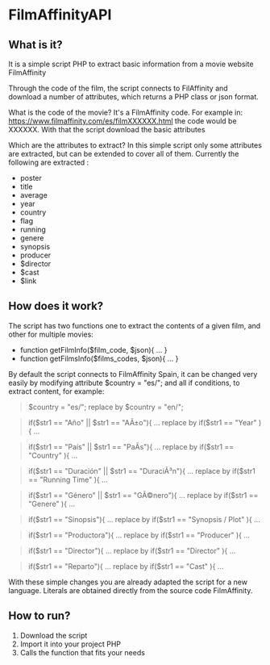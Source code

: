 # FilmAffinityAPI

## What is it?
It is a simple script PHP to extract basic information from a movie website FilmAffinity

Through the code of the film, the script connects to FilAffinity and download a number of attributes, which returns a PHP class or json format.

What is the code of the movie? It's a FilmAffinity code. For example in: https://www.filmaffinity.com/es/filmXXXXXX.html the code would be XXXXXX. With that the script download the basic attributes

Which are the attributes to extract? In this simple script only some attributes are extracted, but can be extended to cover all of them. Currently the following are extracted :
* poster
* title
* average
* year
* country
* flag
*	running
* genere
* synopsis
* producer
* $director
* $cast
* $link

## How does it work?
The script has two functions one to extract the contents of a given film, and other for multiple movies:
* function getFilmInfo($film_code, $json){ ... }
* function getFilmsInfo($films_codes, $json){ ... }

By default the script connects to FilmAffinity Spain, it can be changed very easily by modifying attribute $country = "es/"; and all if conditions, to extract content, for example:

 > $country = "es/"; replace by $country = "en/";
 
 > if($str1 == "Año" || $str1 == "AÃ±o"){ ... replace by if($str1 == "Year" ){ ...
 
 > if($str1 == "País" || $str1 == "PaÃ­s"){ ... replace by if($str1 == "Country" ){ ...
 
 > if($str1 == "Duración" || $str1 == "DuraciÃ³n"){ ... replace by if($str1 == "Running Time" ){ ...
 
 > if($str1 == "Género" || $str1 == "GÃ©nero"){ ... replace by if($str1 == "Genere" ){ ...
 
 > if($str1 == "Sinopsis"){ ... replace by if($str1 == "Synopsis / Plot" ){ ...
 
 > if($str1 == "Productora"){ ... replace by if($str1 == "Producer" ){ ...
 
 > if($str1 == "Director"){ ... replace by if($str1 == "Director" ){ ...
 
 > if($str1 == "Reparto"){  ... replace by if($str1 == "Cast" ){ ...

With these simple changes you are already adapted the script for a new language. Literals are obtained directly from the source code FilmAffinity.

## How to run?
1. Download the script
2. Import it into your project PHP
3. Calls the function that fits your needs
